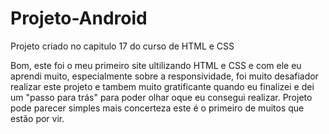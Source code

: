 # Projeto-Android
Projeto criado no capitulo 17 do curso de HTML e CSS


 Bom, este foi o meu primeiro site ultilizando HTML e CSS e com ele eu aprendi muito, especialmente sobre a responsividade, foi muito desafiador realizar este projeto
 e tambem muito gratificante quando eu finalizei e dei um "passo para trás" para poder olhar oque eu consegui realizar. Projeto pode parecer simples mais concerteza
 este é o primeiro de muitos que estão por vir.
